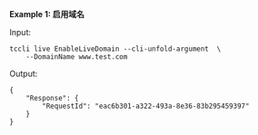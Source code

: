 **Example 1: 启用域名**



Input: 

```
tccli live EnableLiveDomain --cli-unfold-argument  \
    --DomainName www.test.com
```

Output: 
```
{
    "Response": {
        "RequestId": "eac6b301-a322-493a-8e36-83b295459397"
    }
}
```

